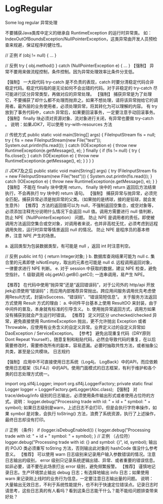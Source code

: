 # LogRegular
Some log regular
异常处理

不要捕获Java类库中定义的继承自 RuntimeException 的运行时异常类。
如：IndexOutOfBoundsException/NullPointerException，这类异常由开发人员预检查来规避，保证程序的健壮性。

// 正例
if (obj != null) { ... }
 
// 反例
try { obj.method() } catch (NullPointerException e) { ... }
【强制】 异常不要用来做流程控制，条件控制。因为异常处理效率比条件分支低。

【强制】 一大段代码 try-catch 是不负责的表现，catch 时要分清稳定代码合非稳定代码。稳定代码指的是无论如何不会出错的代码。对于非稳定的 try-catch 尽可能进行区分异常类型，再做对应的异常处理。
【强制】 捕获异常是为了处理它，不要捕获了却什么都不处理而抛弃之。如果不想处理，请将该异常抛给它的调用者。最外层的业务使用者，必须处理异常，将其转化为可以理解的内容。
 有 try 放到了事务代码中，catch 异常后，如果要回滚事务，一定要注意手动回滚事务。
【强制】 finally 块必须对资源对象、流对象进行关闭，有异常也要做 try-catch 。
说明：如果JDK7，可以使用 try-with-resources 方法

// 传统方式
public static void main(String[] args) {
    FileInputStream fis = null;
    try {
        fis = new FileInputStream(new File("test"));
        System.out.println(fis.read());
    } catch (IOException e) {
        throw new RuntimeException(e.getMessage(), e);
    } finally {
        if (fis != null) {
            try {
                fis.close();
            } catch (IOException e) {
                throw new RuntimeException(e.getMessage(), e);
            }
        }
    }
}
 
 
// JDK7及之后
public static void main(String[] args) {
    try (FileInputStream fis = new FileInputStream(new File("test"))) {
        System.out.println(fis.read());
    } catch (IOException e) {
        throw new RuntimeException(e.getMessage(), e);
    }
}
【强制】 不能在 finally 块中使用 return， finally 块中的 return 返回后方法结束执行，不会再执行 try 块中的 return 语句。
【强制】 捕获异常与抛异常，必须完全匹配。捕获异常必须是抛异常的父类。（如果抛的是绣球，接的是铅球，就会发生意外）
【推荐】 方法的返回值可以为 null，不强制返回空集合，或空对象等，必须添加注释充分说明什么情况下会返回 null 值。调用方需要进行 null 值判断，防止 NPE（NullPointerException） 问题。
防止 NPE 是调用者的责任。即使被调用方法返回空集合或空对象，对调用者来说，也并非高枕无忧，必须考虑到远程调用失败，运行时异常等情景返回 null 的情况。
防止 NPE 是程序员的基本修养，注意 NPE 产生的场景。

a. 返回类型为包装数据类型，有可能是 null ，返回 int 时注意判空。

// 反例
public int f() { return Integer对象; }
b. 数据库查询结果可能为 null
c. 集合里的元素即使 isNotEmpty，取出的元素也可能是 null
d. 远程调用返回对象，一律要求进行 NPE 判断。
e. 对于 session 中获取的数据，建议 NPE 检查，避免空指针。
f. 级联调用 obj.getA().getB().getC(); 一连串调用，易产生 NPE。

【推荐】 在代码中使用“抛异常”还是“返回错误码”，对于公司外的 http/api 开放jiek必须使用“错误码”；而应用内部推荐异常抛出。跨应用间服务调用优先考虑使用Result方式，封装isSuccess、“错误码”、“错误简短信息”。
关于服务方法返回方式使用 Result 方式的理由：
a. 中间件平台基本上使用 ResultDO 来封装，由于中间件的普及，本身就有标准的引导含义。
b. 使用抛异常返回方式，调用方如果没有捕获到就会产生运行时错误。
【推荐】 定义时区分 unchecked/checked 异常，避免直接使用 RuntimeException 抛出，更不允许抛出 Exception 或者 Throwable，应使用有业务含义的自定义异常。业界定义过的自定义异常如 DaoException / ServiceException。
【参考】 避免出现重复代码（DRY原则 Dont Repeat Yourself）。随意复制和粘贴代码，必然会导致代码的重复，在以后需要修改时，需要修改所有的副本，容易遗漏。必要时抽取共性方法，或者抽象公共类，甚至是公共模块。
日志规约

【强制】 应用中不可直接使用日志系统（Log4j， LogBack）中的API，而应依赖使用日志框架（SLF4J）中的API。使用门面模式的日志框架，有利于维护和各个类的日志处理方式统一。

import org.slf4j.Logger;
import org.slf4j.LoggerFactory;
private static final Logger logger = LoggerFactory.getLogger(Abc.class);
【强制】 对 trace/debug/info 级别的日志输出，必须使用条件输出形式或者使用占位符的方式。说明： logger.debug("Processing trade with id: " + id + " symbol: " + symbol); 如果日志级别是warn，上述日志不会打印，但是会执行字符串操作，如果 symbol 是对象，会执行 toString() 方法，浪费了系统资源，执行了上述操作，最终日志却没有打印。

// 正例 （条件）
if (logger.isDebugEnabled()) { logger.debug("Processing trade with id: " + id + " symbol: " + symbol); }
// 正例 （占位符）
logger.debug("Processing trade with id: {} and symbol: {}", id, symbol);
输出的 POJO 类必须重写 toString 方法，否则输出此对象的 hashCode 值没什么参考意义。
【推荐】 可以使用 warn 日志级别来记录用户输入参数错误的情况。注意日志输出的级别， error 级别只记录系统逻辑出错、异常、或者重要的错误信息。如非必要，请不要在此场景打出 error 级别，避免频繁报警。
【推荐】 谨慎地记录日志。生产环境禁止输出 debug 日志；有选择地输出 info 日志；如果使用 warn 来记录刚上线时的业务行为信息，一定要注意日志输出量的问题。
说明： 大量输出无效日志，不利于系统性能提升，也不利于快速定位错误点。记录日志时请思考，这些日志真的有人看吗？看到这条日志能干什么？能不能给问题排查带来好处？
